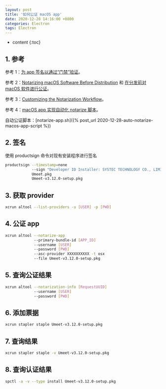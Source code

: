 ```yaml
---
layout: post
title: '如何公证 macOS app'
date: 2020-12-28 14:16:00 +0800
categories: Electron
tags: Electron
---
```


* content
{:toc}

## 1. 参考

参考 1：[为 app 签名以通过“门禁”验证](https://developer.apple.com/cn/developer-id/)。

参考 2：[Notarizing macOS Software Before Distribution](https://developer.apple.com/documentation/xcode/notarizing_macos_software_before_distribution) 和 [在分发前对 macOS 软件进行公证](https://developer.apple.com/cn/documentation/xcode/notarizing_macos_software_before_distribution/)。

参考 3：[Customizing the Notarization Workflow](https://developer.apple.com/documentation/xcode/notarizing_macos_software_before_distribution/customizing_the_notarization_workflow)。

参考 4：[macOS app 实现自动化 notarize 脚本](https://www.logcg.com/archives/3222.html)。

自动公证脚本：[notarize-app.sh]({% post_url 2020-12-28-auto-notarize-macos-app-script %})

## 2. 签名

使用 productsign 命令对现有安装程序进行签名

```bash
productsign --timestamp=none
            --sign "Developer ID Installer: SYSTEC TECHNOLOGY CO., LIMITED (XXXXXXXXXX)"
            Umeet.pkg
            Umeet-v3.12.0-setup.pkg
```

## 3. 获取 provider

```bash
xcrun altool --list-providers -u [USER] -p [PWD]
```

## 4. 公证 app

```bash
xcrun altool --notarize-app
             --primary-bundle-id [APP_ID]
             --username [USER]
             --password [PWD]
             --asc-provider XXXXXXXXXX -t osx
             --file Umeet-v3.12.0-setup.pkg
```

## 5. 查询公证结果

```bash
xcrun altool --notarization-info [RequestUUID]
             --username [USER]
             --password [PWD]
```

## 6. 添加票据

```bash
xcrun stapler staple Umeet-v3.12.0-setup.pkg
```

## 7. 查询结果

```bash
xcrun stapler staple -v Umeet-v3.12.0-setup.pkg
```

## 8. 查询认证结果

```bash
spctl -a -v --type install Umeet-v3.12.0-setup.pkg
```
